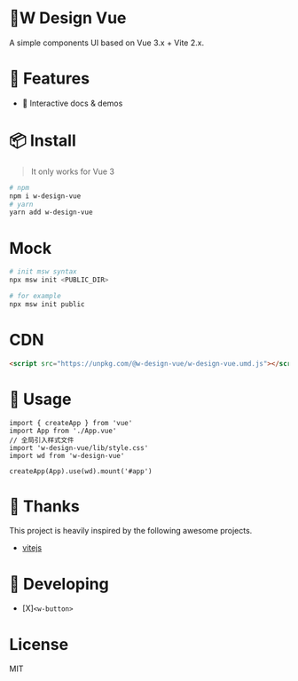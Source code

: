 # 🥇W Design Vue

A simple components UI based on Vue 3.x + Vite 2.x.

# 🚀 Features

- 🎪 Interactive docs & demos

# 📦 Install

> It only works for Vue 3

```bash
# npm
npm i w-design-vue
# yarn
yarn add w-design-vue
```

# Mock

```bash
# init msw syntax
npx msw init <PUBLIC_DIR>

# for example
npx msw init public
```

# CDN

```html
<script src="https://unpkg.com/@w-design-vue/w-design-vue.umd.js"></script>
```

# 🦄 Usage

```js{3-5}
import { createApp } from 'vue'
import App from './App.vue'
// 全局引入样式文件
import 'w-design-vue/lib/style.css'
import wd from 'w-design-vue'

createApp(App).use(wd).mount('#app')
```

# 🌸 Thanks

This project is heavily inspired by the following awesome projects.

- [vitejs](https://github.com/vitejs/vite)

# 🧪 Developing

- [X]`<w-button>`

# License

MIT
